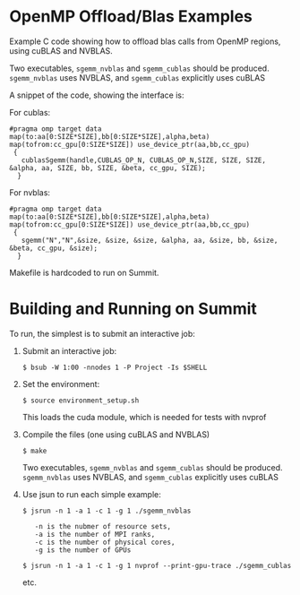 # OpenMP Offload/Blas Examples
Example C code showing how to offload blas calls from OpenMP regions,
using cuBLAS and NVBLAS.

Two executables, `sgemm_nvblas` and `sgemm_cublas` should be produced.
`sgemm_nvblas` uses NVBLAS, and `sgemm_cublas` explicitly uses cuBLAS

A snippet of the code, showing the interface is:

For cublas:
```
#pragma omp target data map(to:aa[0:SIZE*SIZE],bb[0:SIZE*SIZE],alpha,beta) map(tofrom:cc_gpu[0:SIZE*SIZE]) use_device_ptr(aa,bb,cc_gpu)
 {
   cublasSgemm(handle,CUBLAS_OP_N, CUBLAS_OP_N,SIZE, SIZE, SIZE, &alpha, aa, SIZE, bb, SIZE, &beta, cc_gpu, SIZE);
  }
```

For nvblas:
```
#pragma omp target data map(to:aa[0:SIZE*SIZE],bb[0:SIZE*SIZE],alpha,beta) map(tofrom:cc_gpu[0:SIZE*SIZE]) use_device_ptr(aa,bb,cc_gpu)
 {
   sgemm("N","N",&size, &size, &size, &alpha, aa, &size, bb, &size, &beta, cc_gpu, &size);
  }
```

Makefile is hardcoded to run on Summit.

# Building and Running on Summit

 To run, the simplest is to submit an interactive job:

 1. Submit an interactive job:
    ```
    $ bsub -W 1:00 -nnodes 1 -P Project -Is $SHELL
    ```
 2. Set the environment:
    ```
    $ source environment_setup.sh
    ```
    This loads the cuda module, which is needed for tests
    with nvprof

 3. Compile the files (one using cuBLAS and NVBLAS)
    ```
    $ make 
    ```
    Two executables, `sgemm_nvblas` and `sgemm_cublas` should be produced.
    `sgemm_nvblas` uses NVBLAS, and `sgemm_cublas` explicitly uses cuBLAS
 4. Use jsun to run each simple example:
    ```
    $ jsrun -n 1 -a 1 -c 1 -g 1 ./sgemm_nvblas

       -n is the nubmer of resource sets,
       -a is the number of MPI ranks,
       -c is the number of physical cores,
       -g is the number of GPUs

    $ jsrun -n 1 -a 1 -c 1 -g 1 nvprof --print-gpu-trace ./sgemm_cublas
    ```
     etc.
